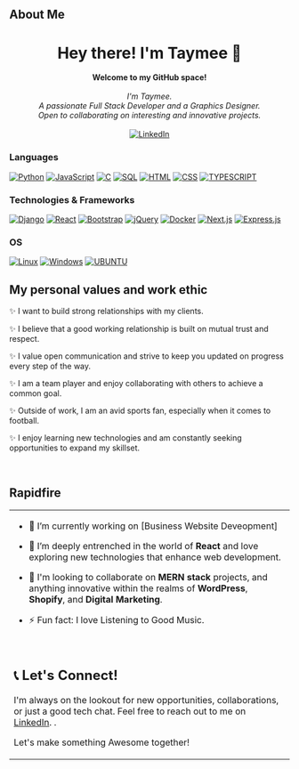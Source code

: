 ## About Me

<h1 align="center"> Hey there! I'm Taymee 👋</h1>

<p align="center">
    <b>Welcome to my GitHub space!</b><br><br>
    <i>
        I'm Taymee.<br>
        A passionate Full Stack Developer and a Graphics Designer.<br>
        Open to collaborating on interesting and innovative projects.<br>
    </i><br>
    <a href="https://www.linkedin.com/in/temitope-douglas/">
        <img src="https://img.shields.io/badge/LinkedIn-blue?style=flat-square&logo=linkedin" alt="LinkedIn">
    </a> <br>
</p>

### Languages
[![Python](https://img.shields.io/badge/python-black?style=for-the-badge&logo=python)](https://github.com/TDgraph)
[![JavaScript](https://img.shields.io/badge/javascript-black?style=for-the-badge&logo=javascript)](https://github.com/TDgraph)
[![C](https://img.shields.io/badge/c-black?style=for-the-badge&logo=c)](https://github.com/TDgraph)
[![SQL](https://img.shields.io/badge/sql-black?style=for-the-badge&logo=mysql)](https://github.com/TDgraph)
[![HTML](https://img.shields.io/badge/html-black?style=for-the-badge&logo=HTML)](https://github.com/TDgraph)
[![CSS](https://img.shields.io/badge/CSS-black?style=for-the-badge&logo=CSS)](https://github.com/TDgraph)
[![TYPESCRIPT](https://img.shields.io/badge/Typescript-black?style=for-the-badge&logo=typescript)](https://github.com/TDgraph)


### Technologies & Frameworks
[![Django](https://img.shields.io/badge/django-black?style=for-the-badge&logo=django)](https://github.com/TDgraph)
[![React](https://img.shields.io/badge/react-black?style=for-the-badge&logo=react)](https://github.com/TDgraph)
[![Bootstrap](https://img.shields.io/badge/bootstrap-black?style=for-the-badge&logo=bootstrap)](https://github.com/u/TDgraph)
[![jQuery](https://img.shields.io/badge/jQuery-black?style=for-the-badge&logo=jQuery)](https://github.com/TDgraph)
[![Docker](https://img.shields.io/badge/docker-black?style=for-the-badge&logo=docker)](https://github.com/TDgraph)
[![Next.js](https://img.shields.io/badge/Next.js-black?style=for-the-badge&logo=Next.js)](https://github.com/TDgraph)
[![Express.js](https://img.shields.io/badge/Express.js-black?style=for-the-badge&logo=Express.js)](https://github.com/TDgraph)

### OS
[![Linux](https://img.shields.io/badge/linux-black?style=for-the-badge&logo=Linux)](https://github.com/TDgraph)
[![Windows](https://img.shields.io/badge/Windows-black?style=for-the-badge&logo=Windows)](https://github.com/TDgraph)
[![UBUNTU](https://img.shields.io/badge/UBUNTU-black?style=for-the-badge&logo=UBUNTU)](https://github.com/TDgraph)


## My personal values and work ethic
✨ I want to build strong relationships with my clients.

✨ I believe that a good working relationship is built on mutual trust and respect.

✨ I value open communication and strive to keep you updated on progress every step of the way.

✨ I am a team player and enjoy collaborating with others to achieve a common goal.

✨ Outside of work, I am an avid sports fan, especially when it comes to football.

✨ I enjoy learning new technologies and am constantly seeking opportunities to expand my skillset.


<br/>  

## Rapidfire  
<table><tr><td valign="top" width="100%">

- 🔭 I’m currently working on [Business Website Deveopment]   
  

- 🌱 I’m deeply entrenched in the world of **React** and love exploring new technologies that enhance web development.

  
- 👯 I'm looking to collaborate on **MERN stack** projects, and anything innovative within the realms of **WordPress**, **Shopify**, and **Digital Marketing**.
  

- ⚡ Fun fact: I love Listening to Good Music.


  <br>

## 📞 Let's Connect!

I'm always on the lookout for new opportunities, collaborations, or just a good tech chat. Feel free to reach out to me on [LinkedIn](www.linkedin.com/in/temitope-douglas). </a>.

Let's make something Awesome together!

<!--
**TDgraph/TDgraph** is a ✨ _special_ ✨ repository because its `README.md` (this file) appears on your GitHub profile.

Here are some ideas to get you started:

- 🔭 I’m currently working on ...
- 🌱 I’m currently learning ...
- 👯 I’m looking to collaborate on ...
- 🤔 I’m looking for help with ...
- 💬 Ask me about ...
- 📫 How to reach me: ...
- 😄 Pronouns: ...
- ⚡ Fun fact: ...
-->
